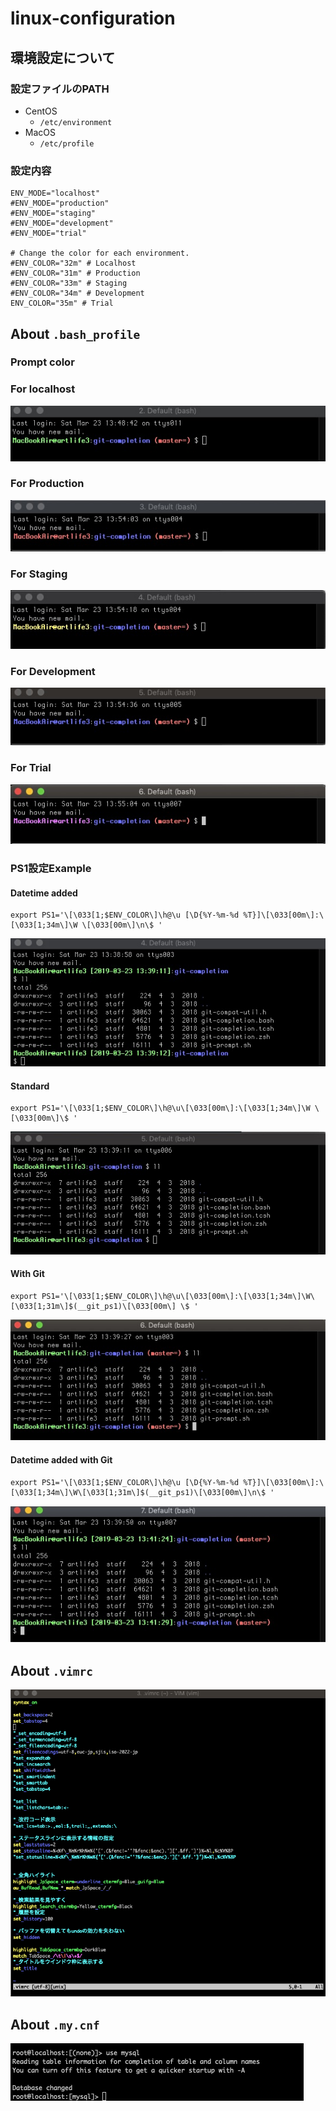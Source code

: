 # linux-configuration

## 環境設定について

### 設定ファイルのPATH

* CentOS
  * `/etc/environment`
* MacOS
  * `/etc/profile`

### 設定内容

```
ENV_MODE="localhost"
#ENV_MODE="production"
#ENV_MODE="staging"
#ENV_MODE="development"
#ENV_MODE="trial"

# Change the color for each environment.
#ENV_COLOR="32m" # Localhost
#ENV_COLOR="31m" # Production
#ENV_COLOR="33m" # Staging
#ENV_COLOR="34m" # Development
ENV_COLOR="35m" # Trial

```


## About `.bash_profile`

### Prompt color

### For localhost
![Example](README/ps1_example_color_localhost.jpg)

### For Production
![Example](README/ps1_example_color_production.jpg)

### For Staging
![Example](README/ps1_example_color_staging.jpg)

### For Development
![Example](README/ps1_example_color_development.jpg)

### For Trial
![Example](README/ps1_example_color_trial.jpg)

### PS1設定Example

#### Datetime added
```
export PS1='\[\033[1;$ENV_COLOR\]\h@\u [\D{%Y-%m-%d %T}]\[\033[00m\]:\[\033[1;34m\]\W \[\033[00m\]\n\$ '
```
![Example](README/ps1_example_datetime_add.jpg)

#### Standard
```
export PS1='\[\033[1;$ENV_COLOR\]\h@\u\[\033[00m\]:\[\033[1;34m\]\W \[\033[00m\]\$ '
```
![Example](README/ps1_example_standard.jpg)

#### With Git
```
export PS1='\[\033[1;$ENV_COLOR\]\h@\u\[\033[00m\]:\[\033[1;34m\]\W\[\033[1;31m\]$(__git_ps1)\[\033[00m\] \$ '
```
![Example](README/ps1_example_with_git.jpg)

#### Datetime added with Git
```
export PS1='\[\033[1;$ENV_COLOR\]\h@\u [\D{%Y-%m-%d %T}]\[\033[00m\]:\[\033[1;34m\]\W\[\033[1;31m\]$(__git_ps1)\[\033[00m\]\n\$ '
```
![Example](README/ps1_example_datetime_add_with_git.jpg)

## About `.vimrc`

![Example](README/example_vimrc.png)

## About `.my.cnf`

![Example](README/example_my_cnf.png)
